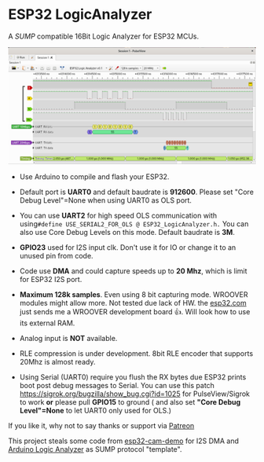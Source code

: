 # ESP32 LogicAnalyzer
A *SUMP* compatible 16Bit Logic Analyzer for ESP32 MCUs.

![PulseView](/ESP32_LogicAnalyzer_in_PulseView.png)

* Use Arduino to compile and flash your ESP32.

* Default port is **UART0** and default baudrate is **912600**. Please set "Core Debug Level"=None when using UART0 as OLS port.

* You can use **UART2** for high speed OLS communication with using`#define USE_SERIAL2_FOR_OLS @ ESP32_LogicAnalyzer.h.` You can also use Core Debug Levels on this mode. Default baudrate is **3M**.

* **GPIO23** used for I2S input clk. Don't use it for IO or change it to an unused pin from code.

* Code use **DMA** and could capture speeds up to **20 Mhz**, which is limit for ESP32 I2S port.

* **Maximum 128k samples**. Even using 8 bit capturing mode. WROOVER modules might allow more. Not tested due lack of HW. the [esp32.com](https://esp32.com/viewtopic.php?t=14135&p=55462) just sends me a WROOVER development board :+1:. Will look how to use its external RAM.

* Analog input is **NOT** available.

* RLE compression is under development. 8bit RLE encoder that supports 20Mhz is almost ready.

* Using Serial (UART0) require you flush the RX bytes due ESP32 prints boot post debug messages to Serial. You can use this patch https://sigrok.org/bugzilla/show_bug.cgi?id=1025 for PulseView/Sigrok to work **or** please pull **GPIO15** to ground ( and also set **"Core Debug Level"=None** to let UART0 only used for OLS.)

If you like it, why not to say thanks or support via [Patreon](https://www.patreon.com/EUA)



This project steals some code from [esp32-cam-demo](https://github.com/igrr/esp32-cam-demo) for I2S DMA and [Arduino Logic Analyzer](https://github.com/gillham/logic_analyzer) as SUMP protocol "template".
